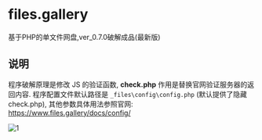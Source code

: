 # files.gallery

基于PHP的单文件网盘,ver_0.7.0破解成品(最新版)

## 说明

程序破解原理是修改 JS 的验证函数, **check.php** 作用是替换官网验证服务器的返回内容.
程序配置文件默认路径是 `_files\config\config.php` (默认提供了隐藏 check.php), 其他参数具体用法参照官网: https://www.files.gallery/docs/config/

![1](https://user-images.githubusercontent.com/80263760/201483231-205936be-ae52-41f0-8d97-c1edaa131cde.png)
